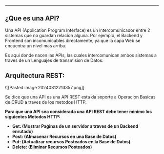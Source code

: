 
---
## ¿Que es una API?
Una API (Application Program Interface) es un intercomunicador entre 2 sistemas que no guardan relacion alguna. Por ejemplo, el Backend y Frontend son incomunicables directamente, ya que la capa Web se encuentra un nivel mas arriba. 

Es aqui donde nacen las APIs, las cuales intercomunican ambos sistemas a traves de un Lenguajes de transmision de Datos. 


## Arquitectura REST:

![[Pasted image 20240312213357.png]]


Se dice que una API es una API REST esta da soporte a Operacion Basicas de CRUD a traves de los metodos HTTP. 

**Para que una API sea considerada una API REST debe tener minimo los siguientes Metodos HTTP:**

- **Get: (Mostrar Paginas de un servidor a traves de un Backend enrutado)** 
- **Post: (Almacenar Recursos en una Base de Datos)** 
- **Put: (Actualizar recursos Posteados en la Base de Datos)** 
- **Delete: (Eliminar Recursos Posteados)** 


















